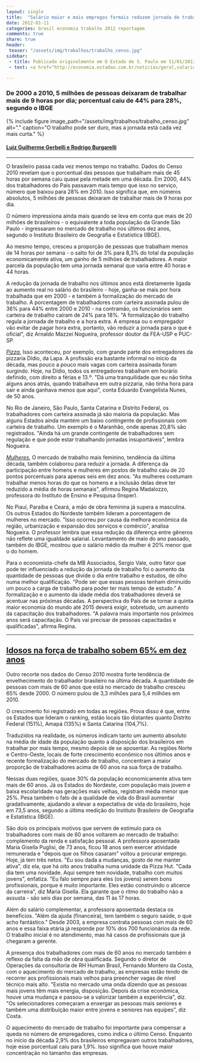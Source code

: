 ```yaml
---
layout: single
title:  "Salário maior e mais empregos formais reduzem jornada de trabalho no País"
date: 2012-01-11 
categories: brasil economia trabalho 2012 reportagem
comments: true
share: true
header:
 teaser: "/assets/img/trabalhos/trabalho_censo.jpg"
sidebar:
 - title: Publicado originalmente em O Estado de S. Paulo em 11/01/2012
 - text: <a href="http://economia.estadao.com.br/noticias/geral,salario-maior-e-mais-empregos-formais-reduzem-jornada-de-trabalho-no-pais,99447e">Ver o original</a>

---
```


<h3>De 2000 a 2010, 5 milhões de pessoas deixaram de trabalhar mais de 9 horas por dia; porcentual caiu de 44% para 28%, segundo o IBGE        </h3>

{% include figure image_path="/assets/img/trabalhos/trabalho_censo.jpg" alt="." caption="O trabalho pode ser duro, mas a jornada está cada vez mais curta." %}

<h4><u>Luiz Guilherme Gerbelli e Rodrigo Burgarelli</u></h4>
<hr>
<p>O brasileiro passa cada vez menos tempo no trabalho. Dados do Censo 2010 revelam que o porcentual das pessoas que trabalham mais de 45 horas por semana caiu quase pela metade em uma década. Em 2000, 44% dos trabalhadores do País passavam mais tempo que isso no serviço, número que baixou para 28% em 2010. Isso significa que, em números absolutos, 5 milhões de pessoas deixaram de trabalhar mais de 9 horas por dia.</p>
<p>O número impressiona ainda mais quando se leva em conta que mais de 20 milhões de brasileiros - o equivalente a toda população da Grande São Paulo - ingressaram no mercado de trabalho nos últimos dez anos, segundo o Instituto Brasileiro de Geografia e Estatística (IBGE).</p>
<p>Ao mesmo tempo, cresceu a proporção de pessoas que trabalham menos de 14 horas por semana - o salto foi de 3% para 8,3% do total da população economicamente ativa, um ganho de 5 milhões de trabalhadores. A maior parcela da população tem uma jornada semanal que varia entre 40 horas e 44 horas.</p>
<p>A redução da jornada de trabalho nos últimos anos está diretamente ligada ao aumento real no salário do brasileiro - hoje, ganha-se mais por hora trabalhada que em 2000 - e também à formalização do mercado de trabalho. A porcentagem de trabalhadores com carteira assinada pulou de 36% para 44% entre 2000 e 2010 - na contramão, os funcionários sem carteira de trabalho caíram de 24% para 18%. "A formalização do trabalho regula a jornada de trabalho e a hora extra. A empresa ou o empregador vão evitar de pagar hora extra, portanto, vão reduzir a jornada para o que é oficial", diz Arnaldo Mazzei Nogueira, professor doutor da FEA-USP e PUC-SP.</p>
<p><u><i>Pizza.</i></u> Isso aconteceu, por exemplo, com grande parte dos entregadores da pizzaria Dídio, da Lapa. A profissão era bastante informal no início da década, mas pouco a pouco mais vagas com carteira assinada foram surgindo. Hoje, na Dídio, todos os entregadores trabalham em horário definido, com direito a férias e 13.º. "Dá uma tranquilidade que eu não tinha alguns anos atrás, quando trabalhava em outra pizzaria, não tinha hora para sair e ainda ganhava menos que aqui", conta Eduardo Evangelista Nunes, de 50 anos.</p>
<p>No Rio de Janeiro, São Paulo, Santa Catarina e Distrito Federal, os trabalhadores com carteira assinada já são maioria da população. Mas alguns Estados ainda mantém um baixo contingente de profissionais com carteira de trabalho. Um exemplo é o Maranhão, onde apenas 20,8% são registrados. "Ainda há um grande contingente de trabalhadores sem regulação e que pode estar trabalhando jornadas insuportáveis", lembra Nogueira.</p>
<p><u><i>Mulheres.</i></u> O mercado de trabalho mais feminino, tendência da última década, também colaborou para reduzir a jornada. A diferença da participação entre homens e mulheres em postos de trabalho caiu de 20 pontos porcentuais para apenas seis em dez anos. "As mulheres costumam trabalhar menos horas do que os homens e a inclusão delas deve ter reduzido a média de horas semanais", afirmou Regina Madalozzo, professora do Instituto de Ensino e Pesquisa (Insper).</p>
<p>No Piauí, Paraíba e Ceará, a mão de obra feminina já supera a masculina. Os outros Estados do Nordeste também lideram a porcentagem de mulheres no mercado. "Isso ocorreu por causa da melhora econômica da região, urbanização e expansão dos serviços e comércio", analisa Nogueira. O professor lembra que essa redução da diferença entre gêneros não reflete uma igualdade salarial. Levantamento de maio do ano passado, também do IBGE, mostrou que o salário médio da mulher é 20% menor que o do homem.</p>
<p>Para o economista-chefe da MB Associados, Sergio Vale, outro fator que pode ter influenciado a redução da jornada de trabalho foi o aumento da quantidade de pessoas que divide o dia entre trabalho e estudos, de olho numa melhor qualificação. "Pode ser que essas pessoas tenham diminuído um pouco a carga de trabalho para poder ter mais tempo de estudo."
A formalização e o aumento da idade média dos trabalhadores deverá se acentuar nas próximas décadas. A perspectiva do País de se tornar a quinta maior economia do mundo até 2015 deverá exigir, sobretudo, um aumento da capacitação dos trabalhadores. "A palavra mais importante nos próximos anos será capacitação. O País vai precisar de pessoas capacitadas e qualificadas", afirma Regina.</p>
<hr>
<h2><a href="http://economia.estadao.com.br/noticias/geral,idosos-na-forca-de-trabalho-sobem-65-em-dez-anos,99448e">Idosos na força de trabalho sobem 65% em dez anos</a></h2>
<p>Outro recorte nos dados do Censo 2010 mostra forte tendência de envelhecimento do trabalhador brasileiro na última década. A quantidade de pessoas com mais de 60 anos que está no mercado de trabalho cresceu 65% desde 2000. O número pulou de 3,3 milhões para 5,4 milhões em 2010.</p>
<p>O crescimento foi registrado em todas as regiões. Prova disso é que, entre os Estados que lideram o ranking, estão locais tão distantes quanto Distrito Federal (151%), Amapá (135%) e Santa Catarina (104,7%).</p>
<p>Traduzidos na realidade, os números indicam tanto um aumento absoluto na média de idade da população quanto a disposição dos brasileiros em trabalhar por mais tempo, mesmo depois de se aposentar. As regiões Norte e Centro-Oeste, locais de forte crescimento econômico nos últimos anos e recente formalização do mercado de trabalho, concentram a maior proporção de trabalhadores acima de 60 anos na sua força de trabalho.</p>
<p>Nessas duas regiões, quase 30% da população economicamente ativa tem mais de 60 anos. Já os Estados do Nordeste, com população mais jovem e baixa escolaridade nas gerações mais velhas, registram média menor que 25%. Pesa também o fato de a qualidade de vida do Brasil aumentar gradativamente, ajudando a elevar a expectativa de vida do brasileiro, hoje em 73,5 anos, segundo a última medição do Instituto Brasileiro de Geografia e Estatística (IBGE).</p>
<p>São dois os principais motivos que servem de estímulo para os trabalhadores com mais de 60 anos voltarem ao mercado de trabalho: complemento da renda e satisfação pessoal.
A professora aposentada Maria Gisella Puglisi, de 73 anos, ficou 18 anos sem exercer atividade remunerada e "depois que os filhos casaram" voltou a procurar emprego. Hoje, já tem três netos. "Eu sou dada a mudanças, gosto de me manter ativa", diz ela, que há oito anos trabalha numa unidade da Pizza Hut. "Cada dia tem uma novidade. Aqui sempre tem novidade, trabalho com muitos jovens", enfatiza. "Eu falo sempre para eles (os jovens) serem bons profissionais, porque é muito importante. Eles estão construindo o alicerce da carreira", diz Maria Gisella. Ela garante que o ritmo do trabalho não a assusta - são seis dias por semana, das 11 às 17 horas.</p>
<p>Além do salário complementar, a professora aposentada destaca os benefícios. "Além da ajuda (financeira), tem também o seguro saúde, o que acho fantástico." Desde 2003, a empresa contrata pessoas com mais de 60 anos e essa faixa etária já responde por 10% dos 700 funcionários da rede. O trabalho inicial é no atendimento, mas há casos de profissionais que já chegaram a gerente.</p>
<p>A presença dos trabalhadores com mais de 60 anos no mercado também é reflexo da falta da mão de obra qualificada. Segundo o diretor de Operações da consultoria de RH Human Brasil, Fernando Montero da Costa, com o aquecimento do mercado de trabalho, as empresas estão tendo de recorrer aos profissionais mais velhos para preencher vagas de nível técnico mais alto.
"Existia no mercado uma onda dizendo que as pessoas mais jovens têm mais energia, disposição. Depois da crise econômica, houve uma mudança e passou-se a valorizar também a experiência", diz. "Os selecionadores começaram a enxergar as pessoas mais seniores e também uma distribuição maior entre jovens e seniores nas equipes", diz Costa.</p>
<p>O aquecimento do mercado de trabalho foi importante para compensar a queda no número de empregadores, como indica o último Censo. Enquanto no início da década 2,9% dos brasileiros empregavam outros trabalhadores, hoje esse porcentual caiu para 1,9%. Isso significa que houve maior concentração no tamanho das empresas.</p>
